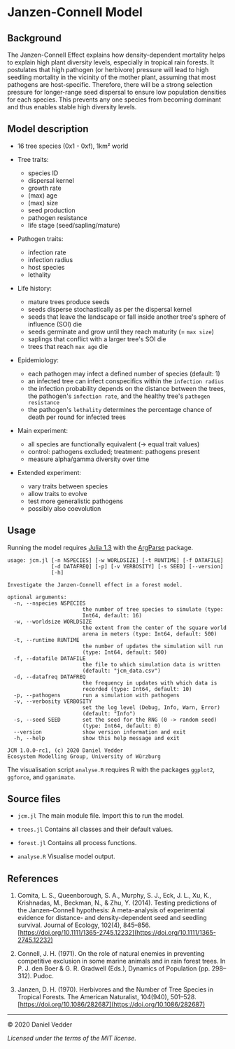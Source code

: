 # Janzen-Connell Model

## Background

The Janzen-Connell Effect explains how density-dependent mortality helps to
explain high plant diversity levels, especially in tropical rain forests. It 
postulates that high pathogen (or herbivore) pressure will lead to high seedling 
mortality in the vicinity of the mother plant, assuming that most pathogens are 
host-specific. Therefore, there will be a strong selection pressure for 
longer-range seed dispersal to ensure low population densities for each species. 
This prevents any one species from becoming dominant and thus enables stable high 
diversity levels.

## Model description

- 16 tree species (0x1 - 0xf), 1km² world

- Tree traits:
  - species ID
  - dispersal kernel
  - growth rate
  - (max) age
  - (max) size
  - seed production
  - pathogen resistance
  - life stage (seed/sapling/mature)
  
- Pathogen traits:
  - infection rate
  - infection radius
  - host species
  - lethality

- Life history:
  - mature trees produce seeds
  - seeds disperse stochastically as per the dispersal kernel
  - seeds that leave the landscape or fall inside another tree's sphere of
  influence (SOI) die
  - seeds germinate and grow until they reach maturity (= `max size`)
  - saplings that conflict with a larger tree's SOI die
  - trees that reach `max age` die
  
- Epidemiology:
  - each pathogen may infect a defined number of species (default: 1)
  - an infected tree can infect conspecifics within the `infection radius`
  - the infection probability depends on the distance between the trees, 
  the pathogen's `infection rate`, and the healthy tree's `pathogen resistance`
  - the pathogen's `lethality` determines the percentage chance of death per
  round for infected trees
  
- Main experiment:
  - all species are functionally equivalent (-> equal trait values)
  - control: pathogens excluded; treatment: pathogens present
  - measure alpha/gamma diversity over time
  
- Extended experiment:
  - vary traits between species
  - allow traits to evolve
  - test more generalistic pathogens
  - possibly also coevolution

## Usage

Running the model requires [Julia 1.3](https://julialang.org/downloads/) with the 
[ArgParse](https://argparsejl.readthedocs.io/en/latest/argparse.html#) package.

```
usage: jcm.jl [-n NSPECIES] [-w WORLDSIZE] [-t RUNTIME] [-f DATAFILE]
              [-d DATAFREQ] [-p] [-v VERBOSITY] [-s SEED] [--version]
              [-h]

Investigate the Janzen-Connell effect in a forest model.

optional arguments:
  -n, --nspecies NSPECIES
                        the number of tree species to simulate (type:
                        Int64, default: 16)
  -w, --worldsize WORLDSIZE
                        the extent from the center of the square world
                        arena in meters (type: Int64, default: 500)
  -t, --runtime RUNTIME
                        the number of updates the simulation will run
                        (type: Int64, default: 500)
  -f, --datafile DATAFILE
                        the file to which simulation data is written
                        (default: "jcm_data.csv")
  -d, --datafreq DATAFREQ
                        the frequency in updates with which data is
                        recorded (type: Int64, default: 10)
  -p, --pathogens       run a simulation with pathogens
  -v, --verbosity VERBOSITY
                        set the log level (Debug, Info, Warn, Error)
                        (default: "Info")
  -s, --seed SEED       set the seed for the RNG (0 -> random seed)
                        (type: Int64, default: 0)
  --version             show version information and exit
  -h, --help            show this help message and exit

JCM 1.0.0-rc1, (c) 2020 Daniel Vedder
Ecosystem Modelling Group, University of Würzburg
```

The visualisation script `analyse.R` requires R with the packages `ggplot2`, `ggforce`, and `gganimate`.

## Source files

- `jcm.jl` The main module file. Import this to run the model.

- `trees.jl` Contains all classes and their default values.

- `forest.jl` Contains all process functions.

- `analyse.R` Visualise model output.

## References

1. Comita, L. S., Queenborough, S. A., Murphy, S. J., Eck, J. L., Xu, K., 
Krishnadas, M., Beckman, N., & Zhu, Y. (2014). Testing predictions of the 
Janzen–Connell hypothesis: A meta-analysis of experimental evidence for 
distance- and density-dependent seed and seedling survival. Journal of Ecology, 
102(4), 845–856. [https://doi.org/10.1111/1365-2745.12232](https://doi.org/10.1111/1365-2745.12232)

2. Connell, J. H. (1971). On the role of natural enemies in preventing 
competitive exclusion in some marine animals and in rain forest trees. 
In P. J. den Boer & G. R. Gradwell (Eds.), Dynamics of Population 
(pp. 298–312). Pudoc.

3. Janzen, D. H. (1970). Herbivores and the Number of Tree Species in 
Tropical Forests. The American Naturalist, 104(940), 501–528. 
[https://doi.org/10.1086/282687](https://doi.org/10.1086/282687)

---
&copy; 2020 Daniel Vedder

*Licensed under the terms of the MIT license.*
